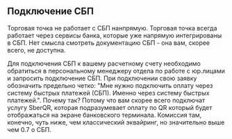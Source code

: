 ## Подключение СБП

Торговая точка не работает с СБП нанпрямую. Торговая точка всегда работает через сервисы банка, которые уже напрямую интегрированы в СБП. Нет смысла смотреть документацию СБП - она вам, скорее всего, не доступна.

Для подключения СБП к вашему расчетному счету необходимо обратиться в персональному менеджеру отдела по работе с юр.лицами и запросить подключение СБП. При подключении свою заявку обозначить предельно четко: "Мне нужно подключить оплату через систему быстрых платежей (СБП). Именно через систему быстрых платежей.". Почему так? Потому что вам скорее всего подключат услугу SberQR, которая подразумевает оплату по QR который будет отображаться на экране банковского терминала. Комиссия там, конечно, чуть ниже, чем классический эквайринг, но значительно выше чем 0.7 о СБП.

